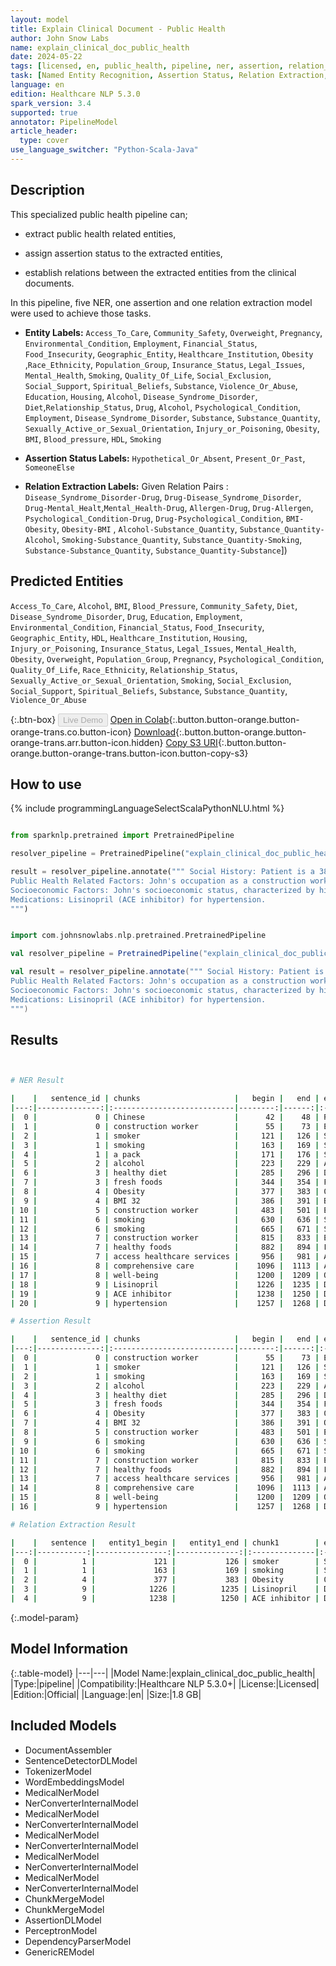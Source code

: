 ```yaml
---
layout: model
title: Explain Clinical Document - Public Health
author: John Snow Labs
name: explain_clinical_doc_public_health
date: 2024-05-22
tags: [licensed, en, public_health, pipeline, ner, assertion, relation_extraction]
task: [Named Entity Recognition, Assertion Status, Relation Extraction, Pipeline Healthcare]
language: en
edition: Healthcare NLP 5.3.0
spark_version: 3.4
supported: true
annotator: PipelineModel
article_header:
  type: cover
use_language_switcher: "Python-Scala-Java"
---
```


## Description

This specialized public health pipeline can;

- extract public health related entities,

- assign assertion status to the extracted entities,

- establish relations between the extracted entities from the clinical documents.

In this pipeline, five NER, one assertion and one relation extraction model were used to achieve those tasks.



- **Entity Labels:** `Access_To_Care`, `Community_Safety`, `Overweight`, `Pregnancy`, `Environmental_Condition`, `Employment`, `Financial_Status`, `Food_Insecurity`, `Geographic_Entity`, `Healthcare_Institution`, `Obesity` ,`Race_Ethnicity`, `Population_Group`,  `Insurance_Status`, `Legal_Issues`, `Mental_Health`, `Smoking`, `Quality_Of_Life`, `Social_Exclusion`, `Social_Support`, `Spiritual_Beliefs`, `Substance`, `Violence_Or_Abuse`, `Education`, `Housing`, `Alcohol`, `Disease_Syndrome_Disorder`, `Diet`,`Relationship_Status`, `Drug`, `Alcohol`, `Psychological_Condition`, `Employment`, `Disease_Syndrome_Disorder`, `Substance`, `Substance_Quantity`, `Sexually_Active_or_Sexual_Orientation`, `Injury_or_Poisoning`, `Obesity`, `BMI`, `Blood_pressure`, `HDL`, `Smoking`

- **Assertion Status Labels:**  `Hypothetical_Or_Absent`, `Present_Or_Past`, `SomeoneElse`

- **Relation Extraction Labels:** Given Relation Pairs : `Disease_Syndrome_Disorder-Drug`, `Drug-Disease_Syndrome_Disorder`, `Drug-Mental_Healt`,`Mental_Health-Drug`, `Allergen-Drug`, `Drug-Allergen`,  `Psychological_Condition-Drug`, `Drug-Psychological_Condition`, `BMI-Obesity`, `Obesity-BMI` , `Alcohol-Substance_Quantity`, `Substance_Quantity-Alcohol`, `Smoking-Substance_Quantity`, `Substance_Quantity-Smoking`, `Substance-Substance_Quantity`, `Substance_Quantity-Substance`])

## Predicted Entities

`Access_To_Care`, `Alcohol`, `BMI`, `Blood_Pressure`, `Community_Safety`, `Diet`, `Disease_Syndrome_Disorder`, `Drug`, `Education`, `Employment`, `Environmental_Condition`, `Financial_Status`, `Food_Insecurity`, `Geographic_Entity`, `HDL`, `Healthcare_Institution`, `Housing`, `Injury_or_Poisoning`, `Insurance_Status`, `Legal_Issues`, `Mental_Health`, `Obesity`, `Overweight`, `Population_Group`, `Pregnancy`, `Psychological_Condition`, `Quality_Of_Life`, `Race_Ethnicity`, `Relationship_Status`, `Sexually_Active_or_Sexual_Orientation`, `Smoking`, `Social_Exclusion`, `Social_Support`, `Spiritual_Beliefs`, `Substance`, `Substance_Quantity`, `Violence_Or_Abuse`


{:.btn-box}
<button class="button button-orange" disabled>Live Demo</button>
[Open in Colab](https://colab.research.google.com/github/JohnSnowLabs/spark-nlp-workshop/blob/master/healthcare-nlp/07.0.Pretrained_Clinical_Pipelines.ipynb){:.button.button-orange.button-orange-trans.co.button-icon}
[Download](https://s3.amazonaws.com/auxdata.johnsnowlabs.com/clinical/models/explain_clinical_doc_public_health_en_5.3.0_3.4_1716386313689.zip){:.button.button-orange.button-orange-trans.arr.button-icon.hidden}
[Copy S3 URI](s3://auxdata.johnsnowlabs.com/clinical/models/explain_clinical_doc_public_health_en_5.3.0_3.4_1716386313689.zip){:.button.button-orange.button-orange-trans.button-icon.button-copy-s3}

## How to use



<div class="tabs-box" markdown="1">
{% include programmingLanguageSelectScalaPythonNLU.html %}
  
```python

from sparknlp.pretrained import PretrainedPipeline

resolver_pipeline = PretrainedPipeline("explain_clinical_doc_public_health", "en", "clinical/models")

result = resolver_pipeline.annotate(""" Social History: Patient is a 38 year old Chinese man, construction worker, often exposed to dust, fumes. He is a former smoker, having quit it 10 years ago after smoking a pack a day for 15 years. He occasionally consumes alcohol on weekends . He reports struggles with maintaining a healthy diet due to time constraints and limited access to fresh foods in his neighborhood. Obesity: BMI 32; struggles with weight management.
Public Health Related Factors: John's occupation as a construction worker exposes him to various occupational hazards, including dust, which may contribute to his respiratory symptoms. While John quit smoking a decade ago, his previous smoking habit puts him at an increased risk for respiratory.
Socioeconomic Factors: John's socioeconomic status, characterized by his occupation as a construction worker and residing in an area with limited access to healthy foods, may impact his ability to maintain a healthy lifestyle and access healthcare services. By addressing John's medical concerns within the context of his occupational and social history, we can provide comprehensive care that not only treats his current symptoms but also promotes his long-term health and well-being.
Medications: Lisinopril (ACE inhibitor) for hypertension.
""")

```
```scala

import com.johnsnowlabs.nlp.pretrained.PretrainedPipeline

val resolver_pipeline = PretrainedPipeline("explain_clinical_doc_public_health", "en", "clinical/models")

val result = resolver_pipeline.annotate(""" Social History: Patient is a 38 year old Chinese man, construction worker, often exposed to dust, fumes. He is a former smoker, having quit it 10 years ago after smoking a pack a day for 15 years. He occasionally consumes alcohol on weekends . He reports struggles with maintaining a healthy diet due to time constraints and limited access to fresh foods in his neighborhood. Obesity: BMI 32; struggles with weight management.
Public Health Related Factors: John's occupation as a construction worker exposes him to various occupational hazards, including dust, which may contribute to his respiratory symptoms. While John quit smoking a decade ago, his previous smoking habit puts him at an increased risk for respiratory.
Socioeconomic Factors: John's socioeconomic status, characterized by his occupation as a construction worker and residing in an area with limited access to healthy foods, may impact his ability to maintain a healthy lifestyle and access healthcare services. By addressing John's medical concerns within the context of his occupational and social history, we can provide comprehensive care that not only treats his current symptoms but also promotes his long-term health and well-being.
Medications: Lisinopril (ACE inhibitor) for hypertension.
""")

```
</div>

## Results

```bash


# NER Result

|    |   sentence_id | chunks                     |   begin |   end | entities                  |
|---:|--------------:|:---------------------------|--------:|------:|:--------------------------|
|  0 |             0 | Chinese                    |      42 |    48 | Race_Ethnicity            |
|  1 |             0 | construction worker        |      55 |    73 | Employment                |
|  2 |             1 | smoker                     |     121 |   126 | Smoking                   |
|  3 |             1 | smoking                    |     163 |   169 | Smoking                   |
|  4 |             1 | a pack                     |     171 |   176 | Substance_Quantity        |
|  5 |             2 | alcohol                    |     223 |   229 | Alcohol                   |
|  6 |             3 | healthy diet               |     285 |   296 | Diet                      |
|  7 |             3 | fresh foods                |     344 |   354 | Food_Insecurity           |
|  8 |             4 | Obesity                    |     377 |   383 | Obesity                   |
|  9 |             4 | BMI 32                     |     386 |   391 | BMI                       |
| 10 |             5 | construction worker        |     483 |   501 | Employment                |
| 11 |             6 | smoking                    |     630 |   636 | Smoking                   |
| 12 |             6 | smoking                    |     665 |   671 | Smoking                   |
| 13 |             7 | construction worker        |     815 |   833 | Employment                |
| 14 |             7 | healthy foods              |     882 |   894 | Food_Insecurity           |
| 15 |             7 | access healthcare services |     956 |   981 | Access_To_Care            |
| 16 |             8 | comprehensive care         |    1096 |  1113 | Access_To_Care            |
| 17 |             8 | well-being                 |    1200 |  1209 | Quality_Of_Life           |
| 18 |             9 | Lisinopril                 |    1226 |  1235 | Drug                      |
| 19 |             9 | ACE inhibitor              |    1238 |  1250 | Drug                      |
| 20 |             9 | hypertension               |    1257 |  1268 | Disease_Syndrome_Disorder |

# Assertion Result

|    |   sentence_id | chunks                     |   begin |   end | entities                  | assertion              |
|---:|--------------:|:---------------------------|--------:|------:|:--------------------------|:-----------------------|
|  0 |             0 | construction worker        |      55 |    73 | Employment                | Present_Or_Past        |
|  1 |             1 | smoker                     |     121 |   126 | Smoking                   | Present_Or_Past        |
|  2 |             1 | smoking                    |     163 |   169 | Smoking                   | Present_Or_Past        |
|  3 |             2 | alcohol                    |     223 |   229 | Alcohol                   | Hypothetical_Or_Absent |
|  4 |             3 | healthy diet               |     285 |   296 | Diet                      | Hypothetical_Or_Absent |
|  5 |             3 | fresh foods                |     344 |   354 | Food_Insecurity           | Present_Or_Past        |
|  6 |             4 | Obesity                    |     377 |   383 | Obesity                   | Hypothetical_Or_Absent |
|  7 |             4 | BMI 32                     |     386 |   391 | Obesity                   | Present_Or_Past        |
|  8 |             5 | construction worker        |     483 |   501 | Employment                | Present_Or_Past        |
|  9 |             6 | smoking                    |     630 |   636 | Smoking                   | Present_Or_Past        |
| 10 |             6 | smoking                    |     665 |   671 | Smoking                   | Present_Or_Past        |
| 11 |             7 | construction worker        |     815 |   833 | Employment                | Present_Or_Past        |
| 12 |             7 | healthy foods              |     882 |   894 | Food_Insecurity           | Present_Or_Past        |
| 13 |             7 | access healthcare services |     956 |   981 | Access_To_Care            | Hypothetical_Or_Absent |
| 14 |             8 | comprehensive care         |    1096 |  1113 | Access_To_Care            | Present_Or_Past        |
| 15 |             8 | well-being                 |    1200 |  1209 | Quality_Of_Life           | Present_Or_Past        |
| 16 |             9 | hypertension               |    1257 |  1268 | Disease_Syndrome_Disorder | Hypothetical_Or_Absent |

# Relation Extraction Result

|    |   sentence |   entity1_begin |   entity1_end | chunk1        | entity1   |   entity2_begin |   entity2_end | chunk2       | entity2                   | relation                       |   confidence |
|---:|-----------:|----------------:|--------------:|:--------------|:----------|----------------:|--------------:|:-------------|:--------------------------|:-------------------------------|-------------:|
|  0 |          1 |             121 |           126 | smoker        | Smoking   |             171 |           176 | a pack       | Substance_Quantity        | Smoking-Substance_Quantity     |            1 |
|  1 |          1 |             163 |           169 | smoking       | Smoking   |             171 |           176 | a pack       | Substance_Quantity        | Smoking-Substance_Quantity     |            1 |
|  2 |          4 |             377 |           383 | Obesity       | Obesity   |             386 |           391 | BMI 32       | BMI                       | Obesity-BMI                    |            1 |
|  3 |          9 |            1226 |          1235 | Lisinopril    | Drug      |            1257 |          1268 | hypertension | Disease_Syndrome_Disorder | Drug-Disease_Syndrome_Disorder |            1 |
|  4 |          9 |            1238 |          1250 | ACE inhibitor | Drug      |            1257 |          1268 | hypertension | Disease_Syndrome_Disorder | Drug-Disease_Syndrome_Disorder |            1 |


```

{:.model-param}
## Model Information

{:.table-model}
|---|---|
|Model Name:|explain_clinical_doc_public_health|
|Type:|pipeline|
|Compatibility:|Healthcare NLP 5.3.0+|
|License:|Licensed|
|Edition:|Official|
|Language:|en|
|Size:|1.8 GB|

## Included Models

- DocumentAssembler
- SentenceDetectorDLModel
- TokenizerModel
- WordEmbeddingsModel
- MedicalNerModel
- NerConverterInternalModel
- MedicalNerModel
- NerConverterInternalModel
- MedicalNerModel
- NerConverterInternalModel
- MedicalNerModel
- NerConverterInternalModel
- MedicalNerModel
- NerConverterInternalModel
- ChunkMergeModel
- ChunkMergeModel
- AssertionDLModel
- PerceptronModel
- DependencyParserModel
- GenericREModel
